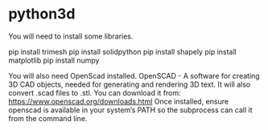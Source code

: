 # python3d

You will need to install some libraries.

pip install trimesh
pip install solidpython
pip install shapely
pip install matplotlib
pip install numpy

You will also need OpenScad installed.
OpenSCAD - A software for creating 3D CAD objects, needed for generating and rendering 3D text. It will also convert .scad files to .stl.
You can download it from: https://www.openscad.org/downloads.html
Once installed, ensure openscad is available in your system’s PATH so the subprocess can call it from the command line.
